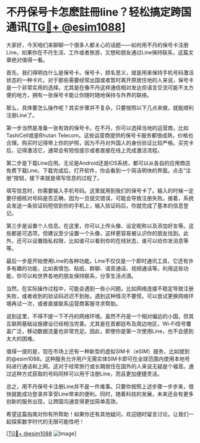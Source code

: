 # 不丹保号卡怎麽註冊line？轻松搞定跨国通讯[[TG💪+ @esim1088](https://t.me/s/esim1088)]

大家好，今天咱们来聊聊一个很多人都关心的话题——如何用不丹的保号卡注册Line。如果你在不丹生活、工作或者旅游，又想和朋友通过Line保持联系，这篇文章绝对值得一看。

首先，我们得明白什么是保号卡。保号卡，顾名思义，就是用来保持手机号码激活状态的一种卡片。对于那些需要经常出国或者暂时离开原居住地的人来说，保号卡是一个非常实用的选择。尤其是在像不丹这样通信相对发达但语言交流可能不太方便的地方，拥有一张保号卡能让你随时随地保持与外界的联络。

那么，具体要怎么操作呢？其实步骤并不复杂，只要按照以下几点来做，就能顺利注册Line了。

第一步当然是准备一张有效的保号卡。在不丹，你可以选择当地的运营商，比如TashiCell或是Bhutan Telecom。这些运营商提供的保号卡服务都很成熟，价格也合理。购买时记得带上你的护照，因为不丹对外国人的身份验证比较严格。买完卡后，记得激活它，通常会有短信提示或者直接在线上完成激活流程。

第二步是下载Line应用。无论是Android还是iOS系统，都可以从各自的应用商店免费下载Line。下载完成后，打开软件，你会看到一个简洁明快的界面。点击“注册”按钮，接下来就是填写信息的过程了。

填写信息时，你需要输入手机号码。这里就用到我们的保号卡了。输入的时候一定要仔细核对号码是否正确，因为一旦提交错误，可能会导致注册失败。接着，系统会发送一条验证码短信到你的手机上，输入验证码后，你就完成了基本的信息登记。

第三步是设置个人信息。在这里，你可以上传头像、设定昵称以及添加好友等。这些都是可选项，但建议至少设置一个头像，这样更容易被认识你的朋友找到。此外，还可以设置隐私权限，比如谁可以看到你的在线状态，谁可以给你发消息等等。

最后一步是开始使用Line的各种功能。Line不仅仅是一个即时通讯工具，它还有许多有趣的功能，比如表情包、贴纸、群聊、语音通话、视频通话等。利用这些功能，你可以和世界各地的朋友保持联系，分享生活点滴。

当然，在实际操作过程中，可能会遇到一些小问题。比如网络连接不稳定导致注册失败，或者收到的验证码迟迟不到账。遇到这种情况不要慌，可以尝试更换网络环境再试一次，或者直接联系运营商客服寻求帮助。

说到这里，不得不提一下不丹的网络环境。虽然不丹是一个相对偏远的小国，但其互联网基础设施建设已经相当完善。尤其是在首都廷布及周边地区，Wi-Fi信号覆盖广泛，移动数据流量也非常充足。因此，即使你是第一次使用Line，也不会感到太大的困难。

值得一提的是，现在市场上还有一种新型的虚拟SIM卡（eSIM）服务，比如提到的@esim1088。这种服务允许用户无需实体SIM卡即可在全球范围内使用本地号码进行通话和上网。这对于经常旅行或长期居住在国外的人来说无疑是个福音。通过这种方式获取的号码同样可以用于注册Line，而且更加便捷灵活。

总之，用不丹保号卡注册Line并不是一件难事。只要你按照上述步骤一步步来，很快就能成功登录并享受Line带来的便利。同时，随着科技的发展，未来还会有更多创新的服务出现，让跨国沟通变得更加简单高效。

希望这篇指南对你有所帮助！如果你还有其他疑问，欢迎随时留言讨论。让我们一起探索数字时代的无限可能性吧！

[[TG💪+ @esim1088](https://t.me/s/esim1088) ![Image](https://i.postimg.cc/4NQfJmqS/Snipaste-2025-05-13-00-14-12.png)]